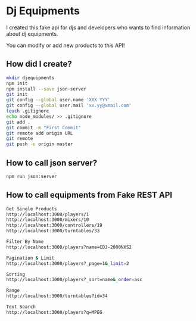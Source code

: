 # Dj Equipments

I created this fake api for djs and developers who wants to find information about dj equipments.

You can modify or add new products to this API!

## How did I create?
```bash
mkdir djequipments
npm init
npm install --save json-server
git init
git config --global user.name 'XXX YYY'
git config --global user.mail 'xx.yy@xmail.com'
touch .gitignore
echo node_modules/ >> .gitignore
git add .
git commit -m "First Commit"
git remote add origin URL
git remote
git push -u origin master
```
## How to call json server?
```bash
npm run json:server
```

## How to call equipments from Fake REST API
```bash
Get Single Products
http://localhost:3000/players/1
http://localhost:3000/mixers/10
http://localhost:3000/controllers/19
http://localhost:3000/turntables/33

Filter By Name
http://localhost:3000/players?name=CDJ-2000NXS2

Pagination & Limit
http://localhost:3000/players?_page=1&_limit=2

Sorting
http://localhost:3000/players?_sort=name&_order=asc

Range
http://localhost:3000/turntables?id=34

Text Search
http://localhost:3000/players?q=MPEG
```